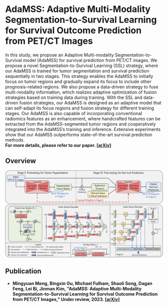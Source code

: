 # AdaMSS: Adaptive Multi-Modality Segmentation-to-Survival Learning for Survival Outcome Prediction from PET/CT Images
In this study, we propose an Adaptive Multi-modality Segmentation-to-Survival model (AdaMSS) for survival prediction from PET/CT images. We propose a novel Segmentation-to-Survival Learning (SSL) strategy, where our AdaMSS is trained for tumor segmentation and survival prediction sequentially in two stages. This strategy enables the AdaMSS to initially focus on tumor regions and gradually expand its focus to include other prognosis-related regions. We also propose a data-driven strategy to fuse multi-modality information, which realizes adaptive optimization of fusion strategies based on training data during training. With the SSL and data-driven fusion strategies, our AdaMSS is designed as an adaptive model that can self-adapt its focus regions and fusion strategy for different training stages. Our AdaMSS is also capable of incorporating conventional radiomics features as an enhancement, where handcrafted features can be extracted from the AdaMSS-segmented tumor regions and cooperatively integrated into the AdaMSS’s training and inference. Extensive experiments show that our AdaMSS outperforms state-of-the-art survival prediction methods.  
**For more details, please refer to our paper. [[arXiv](https://arxiv.org/abs/2305.09946)]**

## Overview
![workflow](https://github.com/MungoMeng/Survival-AdaMSS/blob/master/Figure/Overview.png)
![architecture](https://github.com/MungoMeng/Survival-AdaMSS/blob/master/Figure/Architecture.png)

## Publication
* **Mingyuan Meng, Bingxin Gu, Michael Fulham, Shaoli Song, Dagan Feng, Lei Bi, Jinman Kim, "AdaMSS: Adaptive Multi-Modality Segmentation-to-Survival Learning for Survival Outcome Prediction from PET/CT Images," Under review, 2023. [[arXiv](https://arxiv.org/abs/2305.09946)]**
